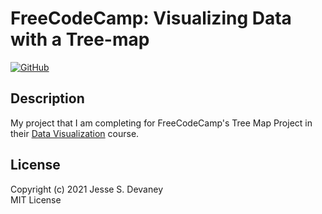# FreeCodeCamp: Visualizing Data with a Tree-map

[![GitHub](https://img.shields.io/github/license/jessesdevaney/freecodecamp-tree-map?style=flat-square)](https://github.com/jessesdevaney/freecodecamp-tree-map/blob/main/LICENSE)

## Description

My project that I am completing for FreeCodeCamp's Tree Map Project in their [Data Visualization](https://www.freecodecamp.org/learn/data-visualization/) course.

## License

Copyright (c) 2021 Jesse S. Devaney  
MIT License
